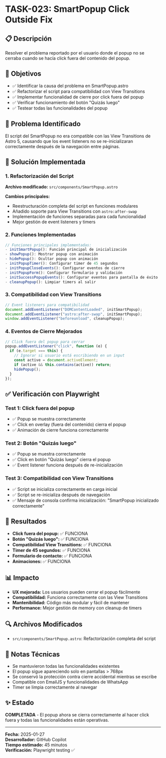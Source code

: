# TASK-023: SmartPopup Click Outside Fix

## 📋 Descripción

Resolver el problema reportado por el usuario donde el popup no se cerraba cuando se hacía click fuera del contenido del popup.

## 🎯 Objetivos

- ✅ Identificar la causa del problema en SmartPopup.astro
- ✅ Refactorizar el script para compatibilidad con View Transitions
- ✅ Implementar funcionalidad de cierre por click fuera del popup
- ✅ Verificar funcionamiento del botón "Quizás luego"
- ✅ Testear todas las funcionalidades del popup

## 🐛 Problema Identificado

El script del SmartPopup no era compatible con las View Transitions de Astro 5, causando que los event listeners no se re-inicializaran correctamente después de la navegación entre páginas.

## 🔧 Solución Implementada

### 1. Refactorización del Script

**Archivo modificado:** `src/components/SmartPopup.astro`

**Cambios principales:**

- Reestructuración completa del script en funciones modulares
- Añadido soporte para View Transitions con `astro:after-swap`
- Implementación de funciones separadas para cada funcionalidad
- Mejor gestión de event listeners y timers

### 2. Funciones Implementadas

```typescript
// Funciones principales implementadas:
- initSmartPopup(): Función principal de inicialización
- showPopup(): Mostrar popup con animación
- hidePopup(): Ocultar popup con animación
- initPopupTimer(): Configurar timer de 45 segundos
- initPopupCloseEvents(): Configurar eventos de cierre
- initPopupForm(): Configurar formulario y validación
- initSuccessPopupEvents(): Configurar eventos para pantalla de éxito
- cleanupPopup(): Limpiar timers al salir
```

### 3. Compatibilidad con View Transitions

```typescript
// Event listeners para compatibilidad
document.addEventListener("DOMContentLoaded", initSmartPopup);
document.addEventListener("astro:after-swap", initSmartPopup);
window.addEventListener("beforeunload", cleanupPopup);
```

### 4. Eventos de Cierre Mejorados

```typescript
// Click fuera del popup para cerrar
popup.addEventListener("click", function (e) {
  if (e.target === this) {
    // Ignorar si usuario está escribiendo en un input
    const active = document.activeElement;
    if (active && this.contains(active)) return;
    hidePopup();
  }
});
```

## ✅ Verificación con Playwright

### Test 1: Click fuera del popup

- ✅ Popup se muestra correctamente
- ✅ Click en overlay (fuera del contenido) cierra el popup
- ✅ Animación de cierre funciona correctamente

### Test 2: Botón "Quizás luego"

- ✅ Popup se muestra correctamente
- ✅ Click en botón "Quizás luego" cierra el popup
- ✅ Event listener funciona después de re-inicialización

### Test 3: Compatibilidad con View Transitions

- ✅ Script se inicializa correctamente en carga inicial
- ✅ Script se re-inicializa después de navegación
- ✅ Mensaje de consola confirma inicialización: "SmartPopup inicializado correctamente"

## 🚀 Resultados

- **Click fuera del popup:** ✅ FUNCIONA
- **Botón "Quizás luego":** ✅ FUNCIONA
- **Compatibilidad View Transitions:** ✅ FUNCIONA
- **Timer de 45 segundos:** ✅ FUNCIONA
- **Formulario de contacto:** ✅ FUNCIONA
- **Animaciones:** ✅ FUNCIONA

## 📊 Impacto

- **UX mejorada:** Los usuarios pueden cerrar el popup fácilmente
- **Compatibilidad:** Funciona correctamente con las View Transitions
- **Mantenibilidad:** Código más modular y fácil de mantener
- **Performance:** Mejor gestión de memory con cleanup de timers

## 🔍 Archivos Modificados

- `src/components/SmartPopup.astro`: Refactorización completa del script

## 📝 Notas Técnicas

- Se mantuvieron todas las funcionalidades existentes
- El popup sigue apareciendo solo en pantallas > 768px
- Se conservó la protección contra cierre accidental mientras se escribe
- Compatible con EmailJS y funcionalidades de WhatsApp
- Timer se limpia correctamente al navegar

## ✨ Estado

**COMPLETADA** - El popup ahora se cierra correctamente al hacer click fuera y todas las funcionalidades están operativas.

---

**Fecha:** 2025-01-27  
**Desarrollador:** GitHub Copilot  
**Tiempo estimado:** 45 minutos  
**Verificación:** Playwright testing ✅
